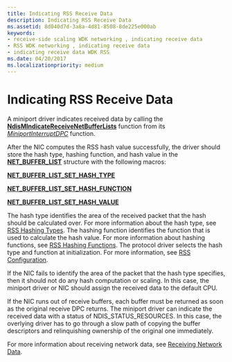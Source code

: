 ```yaml
---
title: Indicating RSS Receive Data
description: Indicating RSS Receive Data
ms.assetid: 8d040d7d-3a8a-4d81-8508-8de225e000ab
keywords:
- receive-side scaling WDK networking , indicating receive data
- RSS WDK networking , indicating receive data
- indicating receive data WDK RSS
ms.date: 04/20/2017
ms.localizationpriority: medium
---
```


# Indicating RSS Receive Data





A miniport driver indicates received data by calling the [**NdisMIndicateReceiveNetBufferLists**](/windows-hardware/drivers/ddi/ndis/nf-ndis-ndismindicatereceivenetbufferlists) function from its [*MiniportInterruptDPC*](/windows-hardware/drivers/ddi/ndis/nc-ndis-miniport_interrupt_dpc) function.

After the NIC computes the RSS hash value successfully, the driver should store the hash type, hashing function, and hash value in the [**NET\_BUFFER\_LIST**](/windows-hardware/drivers/ddi/ndis/ns-ndis-_net_buffer_list) structure with the following macros:

[**NET\_BUFFER\_LIST\_SET\_HASH\_TYPE**](/windows-hardware/drivers/ddi/ndis/nf-ndis-net_buffer_list_set_hash_type)

[**NET\_BUFFER\_LIST\_SET\_HASH\_FUNCTION**](/windows-hardware/drivers/ddi/ndis/nf-ndis-net_buffer_list_set_hash_function)

[**NET\_BUFFER\_LIST\_SET\_HASH\_VALUE**](/windows-hardware/drivers/ddi/ndis/nf-ndis-net_buffer_list_set_hash_value)

The hash type identifies the area of the received packet that the hash should be calculated over. For more information about the hash type, see [RSS Hashing Types](rss-hashing-types.md). The hashing function identifies the function that is used to calculate the hash value. For more information about hashing functions, see [RSS Hashing Functions](rss-hashing-functions.md). The protocol driver selects the hash type and function at initialization. For more information, see [RSS Configuration](rss-configuration.md).

If the NIC fails to identify the area of the packet that the hash type specifies, then it should not do any hash computation or scaling. In this case, the miniport driver or NIC should assign the received data to the default CPU.

If the NIC runs out of receive buffers, each buffer must be returned as soon as the original receive DPC returns. The miniport driver can indicate the received data with a status of NDIS\_STATUS\_RESOURCES. In this case, the overlying driver has to go through a slow path of copying the buffer descriptors and relinquishing ownership of the original one immediately.

For more information about receiving network data, see [Receiving Network Data](receiving-network-data.md).

 

